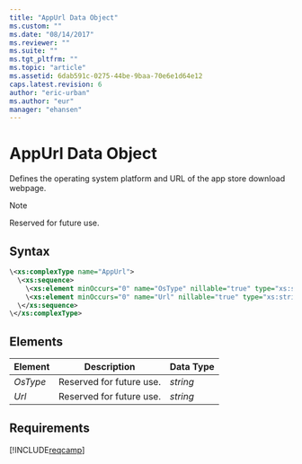 ```yaml
---
title: "AppUrl Data Object"
ms.custom: ""
ms.date: "08/14/2017"
ms.reviewer: ""
ms.suite: ""
ms.tgt_pltfrm: ""
ms.topic: "article"
ms.assetid: 6dab591c-0275-44be-9baa-70e6e1d64e12
caps.latest.revision: 6
author: "eric-urban"
ms.author: "eur"
manager: "ehansen"
---
```

# AppUrl Data Object
Defines the operating system platform and URL of the app store download webpage.

> [!NOTE]
> Reserved for future use.

## Syntax

```xml
\<xs:complexType name="AppUrl">
  \<xs:sequence>
    \<xs:element minOccurs="0" name="OsType" nillable="true" type="xs:string"/>
    \<xs:element minOccurs="0" name="Url" nillable="true" type="xs:string"/>
  \</xs:sequence>
\</xs:complexType>
```

## <a name="Elements"></a>Elements

|Element|Description|Data Type|
|-----------|---------------|-------------|
|*OsType*|Reserved for future use.|*string*|
|*Url*|Reserved for future use.|*string*|

## Requirements
[!INCLUDE[reqcamp](../campaign-api/includes/reqcamp.md)]


